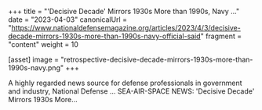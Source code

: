 +++
title = "'Decisive Decade' Mirrors 1930s More than 1990s, Navy ..."
date = "2023-04-03"
canonicalUrl = "https://www.nationaldefensemagazine.org/articles/2023/4/3/decisive-decade-mirrors-1930s-more-than-1990s-navy-official-said"
fragment = "content"
weight = 10

[asset]
    image = "retrospective-decisive-decade-mirrors-1930s-more-than-1990s-navy.png"
+++

A highly regarded news source for defense professionals in government and 
industry, National Defense ... SEA-AIR-SPACE NEWS: 'Decisive Decade' 
Mirrors 1930s More...
